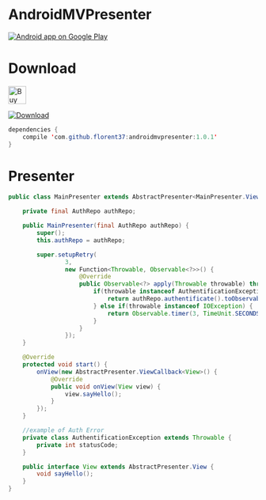 # AndroidMVPresenter

<a href="https://goo.gl/WXW8Dc">
  <img alt="Android app on Google Play" src="https://developer.android.com/images/brand/en_app_rgb_wo_45.png" />
</a>

# Download

<a href='https://ko-fi.com/A160LCC' target='_blank'><img height='36' style='border:0px;height:36px;' src='https://az743702.vo.msecnd.net/cdn/kofi1.png?v=0' border='0' alt='Buy Me a Coffee at ko-fi.com' /></a>

[ ![Download](https://api.bintray.com/packages/florent37/maven/androidmvpresenter/images/download.svg) ](https://bintray.com/florent37/maven/androidmvpresenter/_latestVersion)
```java
dependencies {
    compile 'com.github.florent37:androidmvpresenter:1.0.1'
}
```


# Presenter

```java
public class MainPresenter extends AbstractPresenter<MainPresenter.View> {

    private final AuthRepo authRepo;

    public MainPresenter(final AuthRepo authRepo) {
        super();
        this.authRepo = authRepo;

        super.setupRetry(
                3,
                new Function<Throwable, Observable<?>>() {
                    @Override
                    public Observable<?> apply(Throwable throwable) throws Exception {
                        if(throwable instanceof AuthentificationException && ((AuthentificationException) throwable).statusCode == 401){
                            return authRepo.authentificate().toObservable();
                        } else if(throwable instanceof IOException) {
                            return Observable.timer(3, TimeUnit.SECONDS); //wait 3 seconds before continue
                        }
                    }
                });
    }

    @Override
    protected void start() {
        onView(new AbstractPresenter.ViewCallback<View>() {
            @Override
            public void onView(View view) {
                view.sayHello();
            }
        });
    }

    //example of Auth Error
    private class AuthentificationException extends Throwable {
        private int statusCode;
    }

    public interface View extends AbstractPresenter.View {
        void sayHello();
    }
}
```